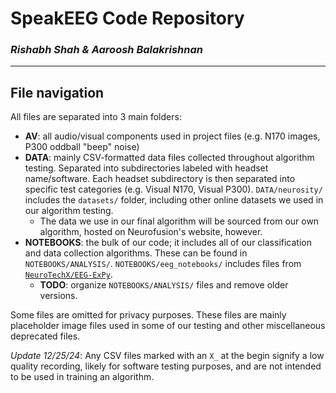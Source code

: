 # SpeakEEG Code Repository
### ***Rishabh Shah & Aaroosh Balakrishnan***

***

## File navigation
All files are separated into 3 main folders:
* **AV**: all audio/visual components used in project files (e.g. N170 images, P300 oddball "beep" noise)
* **DATA**: mainly CSV-formatted data files collected throughout algorithm testing. Separated into subdirectories labeled with headset name/software. Each headset subdirectory is then separated into specific test categories (e.g. Visual N170, Visual P300). `DATA/neurosity/` includes the `datasets/` folder, including other online datasets we used in our algorithm testing.
  * The data we use in our final algorithm will be sourced from our own algorithm, hosted on Neurofusion's website, however.
* **NOTEBOOKS**: the bulk of our code; it includes all of our classification and data collection algorithms. These can be found in `NOTEBOOKS/ANALYSIS/`. `NOTEBOOKS/eeg_notebooks/` includes files from [`NeuroTechX/EEG-ExPy`](https://github.com/NeuroTechX/EEG-ExPy).
  * **TODO**: organize `NOTEBOOKS/ANALYSIS/` files and remove older versions.

Some files are omitted for privacy purposes. These files are mainly placeholder image files used in some of our testing and other miscellaneous deprecated files.

*Update 12/25/24*: Any CSV files marked with an `X_` at the begin signify a low quality recording, likely for software testing purposes, and are not intended to be used in training an algorithm.